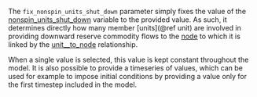 The `fix_nonspin_units_shut_down` parameter simply fixes the value of the [nonspin\_units\_shut\_down](@ref) variable to the provided value. As such, it determines directly how many member [units](@ref unit) are involved in providing downward reserve commodity flows to the [node](@ref) to which it is linked by the [unit\_\_to\_node](@ref) relationship.

When a single value is selected, this value is kept constant throughout the model. It is also possible to provide a timeseries of values, which can be used for example to impose initial conditions by providing a value only for the first timestep included in the model.
